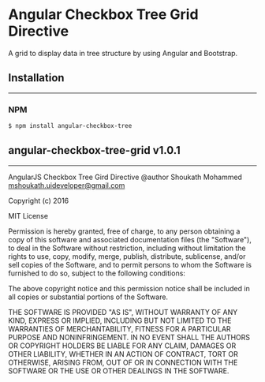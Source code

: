  Angular Checkbox Tree Grid Directive
=====================================

A grid to display data in tree structure by using Angular and Bootstrap.

## Installation
--------------------

### NPM

```bash
$ npm install angular-checkbox-tree
```

## angular-checkbox-tree-grid v1.0.1
--------------------------------------------------------------------
 
AngularJS Checkbox Tree Gird Directive
@author Shoukath Mohammed <mshoukath.uideveloper@gmail.com>
 
Copyright (c) 2016
 
MIT License
 
Permission is hereby granted, free of charge, to any person obtaining
a copy of this software and associated documentation files (the
"Software"), to deal in the Software without restriction, including
without limitation the rights to use, copy, modify, merge, publish,
distribute, sublicense, and/or sell copies of the Software, and to
permit persons to whom the Software is furnished to do so, subject to
the following conditions:
 
The above copyright notice and this permission notice shall be
included in all copies or substantial portions of the Software.
 
 
THE SOFTWARE IS PROVIDED "AS IS", WITHOUT WARRANTY OF ANY KIND,
EXPRESS OR IMPLIED, INCLUDING BUT NOT LIMITED TO THE WARRANTIES OF
MERCHANTABILITY, FITNESS FOR A PARTICULAR PURPOSE AND
NONINFRINGEMENT. IN NO EVENT SHALL THE AUTHORS OR COPYRIGHT HOLDERS BE
LIABLE FOR ANY CLAIM, DAMAGES OR OTHER LIABILITY, WHETHER IN AN ACTION
OF CONTRACT, TORT OR OTHERWISE, ARISING FROM, OUT OF OR IN CONNECTION
WITH THE SOFTWARE OR THE USE OR OTHER DEALINGS IN THE SOFTWARE.